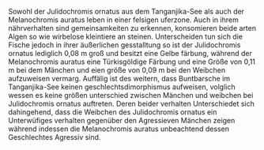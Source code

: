 Sowohl der Julidochromis ornatus aus dem Tanganjika-See als auch der Melanochromis auratus leben in einer felsigen uferzone. Auch in ihrem nährverhalten sind gemeinsamkeiten zu erkennen, konsomieren beide arten Algen so wie wirbelose kleintiere an steinen. Unterscheiden tun sich die Fische jedoch in ihrer äußerlichen gesstalltung so ist der Julidochromis ornatus lediglich 0,08 m groß und besitzt eine Gelbe färbung, während der Melanochromis auratus eine Türkisgöldige Färbung und eine Größe von 0,11 m bei dem Mänchen und eien größe von 0,09 m bei den Weibchen aufzuweisen vermarg. Auffälig ist des weitern, dass Buntbarsche im Tanganjika-See keinen geschlechtsdimorphismus aufweisen, volglich wessen es keine größen unterschied zwischen Mänchen und weibchen bei Julidochromis ornatus auftreten. Deren beider verhalten Unterschiedet sich dahingehend, dass die Weibchen des Julidochromis ornatus ein Unterwüfiges verhalten gegenüber den Agressieven Mänchen zeigen während indessen die Melanochromis auratus  unbeachtend dessen Geschlechtes Agressiv sind.


